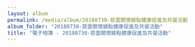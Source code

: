 ```yaml
---
layout: album
permalink: /media/album/20180730-慈雲關懷據點健康促進及共餐活動
album_folder: "20180730-慈雲關懷據點健康促進及共餐活動"
title: "電子相簿 - 20180730-慈雲關懷據點健康促進及共餐活動"
---
```

